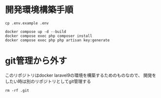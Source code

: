 # 開発環境構築手順

```
cp .env.example .env

docker compose up -d --build
docker compose exec php composer install
docker compose exec php php artisan key:generate
```

# git管理から外す

このリポジトリはdocker laravel9の環境を構築するためのものなので、
開発をしたい時は別のリポジトリとしてgit管理する

```
rm -rf .git
```
